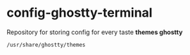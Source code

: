 # config-ghostty-terminal
Repository for storing config for every taste
**themes ghostty**
```
/usr/share/ghostty/themes
```

